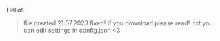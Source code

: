 Hello!. 
> file created 21.07.2023
> fixed!
> If you download please read! .txt
> you can edit settings in config.json
> <3
